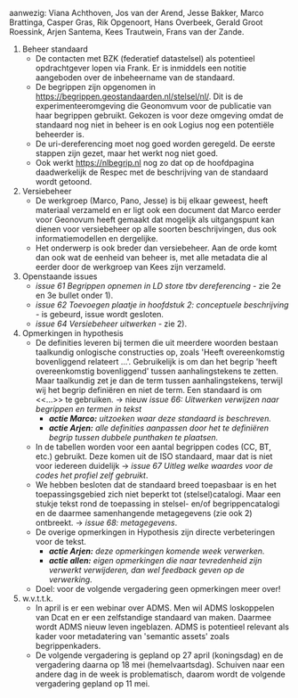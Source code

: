 aanwezig: Viana Achthoven, Jos van der Arend, Jesse Bakker, Marco Brattinga, Casper Gras, Rik Opgenoort, Hans Overbeek, Gerald Groot Roessink, Arjen Santema, Kees Trautwein, Frans van der Zande.

1. Beheer standaard
   * De contacten met BZK (federatief datastelsel) als potentieel opdrachtgever lopen via Frank. Er is inmiddels een notitie aangeboden over de inbeheername van de standaard.
   * De begrippen zijn opgenomen in  https://begrippen.geostandaarden.nl/stelsel/nl/. Dit is de experimenteeromgeving die Geonomvum voor de publicatie van haar begrippen gebruikt. Gekozen is voor deze omgeving omdat de standaard nog niet in beheer is en ook Logius nog een potentiële beheerder is.
   * De uri-dereferencing moet nog goed worden geregeld. De eerste stappen zijn gezet, maar het werkt nog niet goed.
   * Ook werkt https://nlbegrip.nl nog zo dat op de hoofdpagina daadwerkelijk de Respec met de beschrijving van de standaard wordt getoond.
2. Versiebeheer
   * De werkgroep (Marco, Pano, Jesse) is bij elkaar geweest, heeft materiaal verzameld en er ligt ook een document dat Marco eerder voor Geonovum heeft gemaakt dat mogelijk als uitgangspunt kan dienen voor versiebeheer op alle soorten beschrijvingen, dus ook informatiemodellen en dergelijke.
   * Het onderwerp is ook breder dan versiebeheer. Aan de orde komt dan ook wat de eenheid van beheer is, met alle metadata die al eerder door de werkgroep van Kees zijn verzameld.
3. Openstaande issues
   * *issue 61 Begrippen opnemen in LD store tbv dereferencing* - zie 2e en 3e bullet onder 1).
   * *issue 62 Toevoegen plaatje in hoofdstuk 2: conceptuele beschrijving* - is gebeurd, issue wordt gesloten.
   * *issue 64 Versiebeheer uitwerken* - zie 2).
4. Opmerkingen in hypothesis
   * De definities leveren bij termen die uit meerdere woorden bestaan taalkundig onlogische constructies op, zoals 'Heeft overeenkomstig bovenliggend relateert ...'. Gebruikelijk is om dan het begrip 'heeft overeenkomstig bovenliggend' tussen aanhalingstekens te zetten. Maar taalkundig zet je dan de term tussen aanhalingstekens, terwijl wij het begrip definiëren en niet de term. Een standaard is om <<...>> te gebruiken.  -> nieuw *issue 66: Uitwerken verwijzen naar begrippen en termen in tekst*
     * ***actie Marco:** uitzoeken waar deze standaard is beschreven.* 
     * ***actie Arjen:** alle definities aanpassen door het te definiëren begrip tussen dubbele punthaken te plaatsen.* 
   * In de tabellen worden voor een aantal begrippen codes (CC, BT, etc.) gebruikt. Deze komen uit de ISO standaard, maar dat is niet voor iedereen duidelijk -> *issue 67 Uitleg welke waardes voor de codes het profiel zelf gebruikt*. 
   * We hebben besloten dat de standaard breed toepasbaar is en het toepassingsgebied zich niet beperkt tot (stelsel)catalogi. Maar een stukje tekst rond de toepassing in stelsel- en/of begrippencatalogi en de daarmee samenhangende metagegevens (zie ook 2) ontbreekt. -> *issue 68: metagegevens*.
   * De overige opmerkingen in Hypothesis zijn directe verbeteringen voor de tekst.
     * ***actie Arjen:** deze opmerkingen komende week verwerken.*
     * ***actie allen:** eigen opmerkingen die naar tevredenheid zijn verwerkt verwijderen, dan wel feedback geven op de verwerking.* 
   * Doel: voor de volgende vergadering geen opmerkingen meer over!
5. w.v.t.t.k.
   * In april is er een webinar over ADMS. Men wil ADMS loskoppelen van Dcat en er een zelfstandige standaard van maken. Daarmee wordt ADMS nieuw leven ingeblazen. ADMS is potentieel relevant als kader voor metadatering van 'semantic assets' zoals begrippenkaders.
   * De volgende vergadering is gepland op 27 april (koningsdag) en de vergadering daarna op 18 mei (hemelvaartsdag). Schuiven naar een andere dag in de week is problematisch, daarom wordt de volgende vergadering gepland op 11 mei. 
